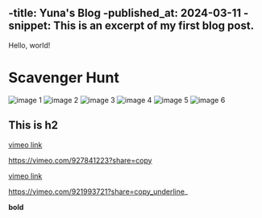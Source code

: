 
-title: Yuna's Blog
-published_at: 2024-03-11
-snippet: This is an excerpt of my first blog post.
---

Hello, world!


# Scavenger Hunt
![image 1](./w01s1/01.png)
![image 2](/w01s1/03.png)
![image 3](/w01s1/05.png)
![image 4](/w01s1/06.png)
![image 5](/w01s1/07.png)
![image 6](/w01s1/08.png)
## This is h2

[vimeo link](https://vimeo.com/927841223?share=copy)

https://vimeo.com/927841223?share=copy

[vimeo link](https://vimeo.com/921993721?share=copy)

https://vimeo.com/921993721?share=copy_underline_

**bold**
